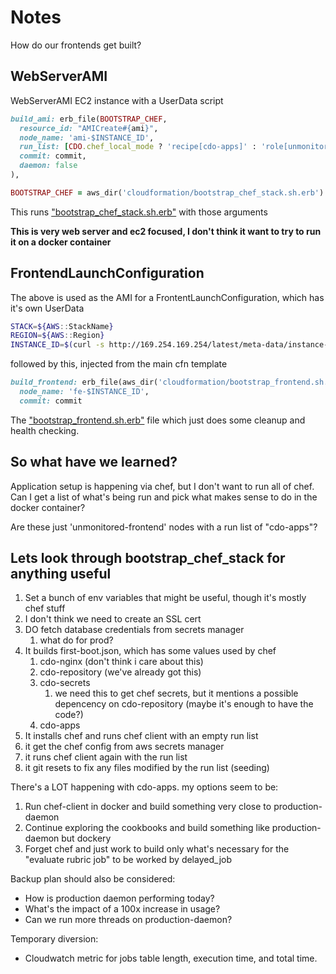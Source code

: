 # Notes

How do our frontends get built?

## WebServerAMI
WebServerAMI EC2 instance with a UserData script

```ruby
build_ami: erb_file(BOOTSTRAP_CHEF,
  resource_id: "AMICreate#{ami}",
  node_name: 'ami-$INSTANCE_ID',
  run_list: [CDO.chef_local_mode ? 'recipe[cdo-apps]' : 'role[unmonitored-frontend]'],
  commit: commit,
  daemon: false
),

BOOTSTRAP_CHEF = aws_dir('cloudformation/bootstrap_chef_stack.sh.erb')
```

This runs ["bootstrap_chef_stack.sh.erb"](aws/cloudformation/bootstrap_chef_stack.sh.erb) with those arguments

**This is very web server and ec2 focused, I don't think it want to try to run it on a docker container**


## FrontendLaunchConfiguration

The above is used as the AMI for a FrontentLaunchConfiguration, which has it's own UserData

```sh
STACK=${AWS::StackName}
REGION=${AWS::Region}
INSTANCE_ID=$(curl -s http://169.254.169.254/latest/meta-data/instance-id)
```

followed by this, injected from the main cfn template

```ruby
build_frontend: erb_file(aws_dir('cloudformation/bootstrap_frontend.sh.erb'),
  node_name: 'fe-$INSTANCE_ID',
  commit: commit
```

The ["bootstrap_frontend.sh.erb"](aws/cloudformation/bootstrap_frontend.sh.erb) file which just does some cleanup and health checking.

## So what have we learned?

Application setup is happening via chef, but I don't want to run all of chef. Can I get a list of what's being run and pick what makes sense to do in the docker container?

Are these just 'unmonitored-frontend' nodes with a run list of "cdo-apps"?

## Lets look through bootstrap_chef_stack for anything useful

1. Set a bunch of env variables that might be useful, though it's mostly chef stuff
2. I don't think we need to create an SSL cert
3. DO fetch database credentials from secrets manager
   1. what do for prod?
4. It builds first-boot.json, which has some values used by chef
   1. cdo-nginx (don't think i care about this)
   2. cdo-repository (we've already got this)
   3. cdo-secrets
      1. we need this to get chef secrets, but it mentions a possible depencency on cdo-repository (maybe it's enough to have the code?)
   4. cdo-apps
5. It installs chef and runs chef client with an empty run list
6. it get the chef config from aws secrets manager
7. it runs chef client again with the run list
8. it git resets to fix any files modified by the run list (seeding)

There's a LOT happening with cdo-apps. my options seem to be:
1. Run chef-client in docker and build something very close to production-daemon
2. Continue exploring the cookbooks and build something like production-daemon but dockery
3. Forget chef and just work to build only what's necessary for the "evaluate rubric job" to be worked by delayed_job

Backup plan should also be considered:
* How is production daemon performing today?
* What's the impact of a 100x increase in usage?
* Can we run more threads on production-daemon?

Temporary diversion:
* Cloudwatch metric for jobs table length, execution time, and total time.